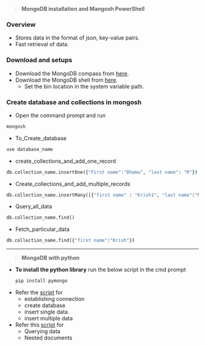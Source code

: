 > **MongoDB installation and Mangosh PowerShell**

### Overview
- Stores data in the format of json, key-value pairs.
- Fast retrieval of data.
 
### Download and setups
* Download the MongoDB compass from [here](https://www.mongodb.com/try/download/community).
* Download the MongoDB shell from [here](https://www.mongodb.com/try/download/shell).
	* Set the bin location in the system variable path.

### Create database and collections in mongosh
- Open the command prompt and run 
```cmd
mongosh
```
* To_Create_database 
```cmd
use database_name
```
* create_collections_and_add_one_record 
```cmd
db.collection_name.insertOne({"First name":"Dhamu", "last name": "R"})
```
* Create_collections_and_add_multiple_records 
```cmd
db.collection_name.insertMany([{"first name" : "Krish1", "last name":"Naik1"},{"first name":"Krish2","last name":"Naik2"}])
```
* Query_all_data 
```cmd
db.collection_name.find()
```
* Fetch_particular_data 
```cmd
db.collection_name.find({"first name":"Krish"})
```
---

> **MongoDB with python**

- **To install the python library** run the below script in the cmd prompt
	```python
	pip install pymongo
	```
- Refer the [script](https://github.com/Dhamu785/DataBase/blob/main/1_MongoDB/1_Basic_connections.py) for 
	- establishing connection 
	- create database
	- insert single data
	- insert multiple data
- Refer this [script](https://github.com/Dhamu785/DataBase/blob/main/1_MongoDB/2_fetch_data.py) for 
	- Querying data
	- Nested documents

